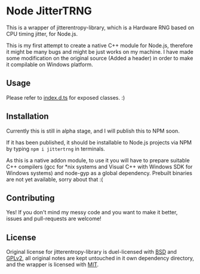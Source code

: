 Node JitterTRNG
===============

This is a wrapper of jitterentropy-library, which is a Hardware RNG based on CPU timing jitter, for Node.js.

This is my first attempt to create a native C++ module for Node.js, therefore it might be many bugs and might be just works on my machine. I have made some modification on the original source (Added a header) in order to make it compilable on Windows platform.

Usage
-----

Please refer to [index.d.ts](lib/index.d.ts) for exposed classes. :)

Installation
------------

Currently this is still in alpha stage, and I will publish this to NPM soon.

If it has been published, it should be installable to Node.js projects via NPM by typing `npm i jittertrng` in terminals.

As this is a native addon module, to use it you will have to prepare suitable C++ compilers (gcc for *nix systems and Visual C++ with Windows SDK for Windows systems) and node-gyp as a global dependency. Prebuilt binaries are not yet available, sorry about that :(

Contributing
------------

Yes! If you don't mind my messy code and you want to make it better, issues and pull-requests are welcome!

License
-------

Original license for jitterentropy-library is duel-licensed with [BSD](deps/jitterentropy-library/COPYING.bsd) and [GPLv2](deps/jitterentropy-library/COPYING.gplv2), all original notes are kept untouched in it own dependency directory, and the wrapper is licensed with [MIT](LICENSE).